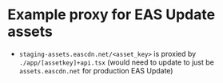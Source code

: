 # Example proxy for EAS Update assets

- `staging-assets.eascdn.net/<asset_key>` is proxied by `./app/[assetkey]+api.tsx` (would need to update to just be `assets.eascdn.net` for production EAS Update)